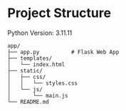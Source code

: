 # Project Structure

Python Version: 3.11.11

```
app/
├── app.py          # Flask Web App
├── templates/
│   └── index.html
├── static/
│   ├── css/
│   │   └── styles.css
│   └── js/
│       └── main.js
└── README.md
```